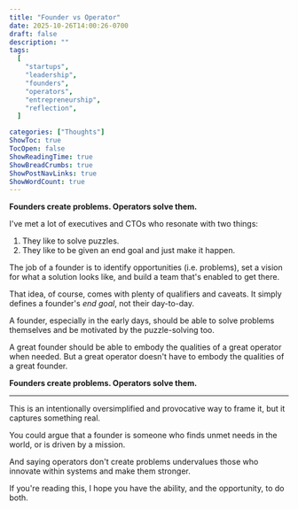 ```yaml
---
title: "Founder vs Operator"
date: 2025-10-26T14:00:26-0700
draft: false
description: ""
tags:
  [
    "startups",
    "leadership",
    "founders",
    "operators",
    "entrepreneurship",
    "reflection",
  ]

categories: ["Thoughts"]
ShowToc: true
TocOpen: false
ShowReadingTime: true
ShowBreadCrumbs: true
ShowPostNavLinks: true
ShowWordCount: true
---
```


**Founders create problems. Operators solve them.**

I've met a lot of executives and CTOs who resonate with two things:

1. They like to solve puzzles.
2. They like to be given an end goal and just make it happen.

The job of a founder is to identify opportunities (i.e. problems), set a vision for what a solution looks like, and build a team that's enabled to get there.

That idea, of course, comes with plenty of qualifiers and caveats. It simply defines a founder's _end goal_, not their day-to-day.

A founder, especially in the early days, should be able to solve problems themselves and be motivated by the puzzle-solving too.

A great founder should be able to embody the qualities of a great operator when needed.
But a great operator doesn't have to embody the qualities of a great founder.

**Founders create problems. Operators solve them.**

---

This is an intentionally oversimplified and provocative way to frame it, but it captures something real.

You could argue that a founder is someone who finds unmet needs in the world, or is driven by a mission.

And saying operators don't create problems undervalues those who innovate within systems and make them stronger.

If you're reading this, I hope you have the ability, and the opportunity, to do both.
